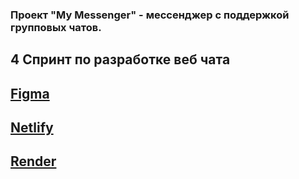 ### Проект "My Messenger" - мессенджер с поддержкой групповых чатов.
## 4 Спринт по разработке веб чата

## [Figma](https://www.figma.com/file/jF5fFFzgGOxQeB4CmKWTiE/Chat_external_link)
## [Netlify](https://gleaming-gnome-b23bdb.netlify.app/)
## [Render]([https://messenger-yandex-plkh.onrender.com/](https://messenger-yandex-plkh.onrender.com/messenger))

